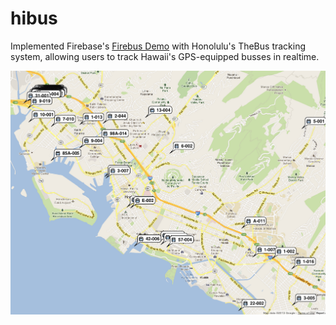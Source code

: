 hibus
=====

Implemented Firebase's [Firebus Demo](https://github.com/firebase/firebus/tree/gh-pages) with Honolulu's TheBus tracking system, allowing users to track Hawaii's GPS-equipped busses in realtime.

![screenshot](hibus.png)
